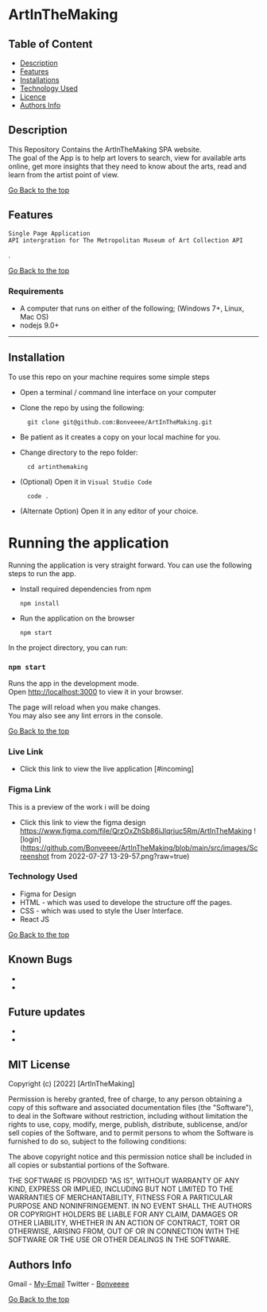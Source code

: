 # ArtInTheMaking

 ## Table of Content
 - [Description](#description)
 - [Features](#features)
 - [Installations](#installations)
 - [Technology  Used](#technology-Used)
 - [Licence](#licence)
 - [Authors Info](#Authors-Info)
 ## Description
 
 <p>This Repository Contains the ArtInTheMaking SPA website.<br> The goal of the App is to help art lovers to search, view for available arts online, get more insights that they need to know about the arts, read and learn from the artist point of view. 
 </p>
 
[Go Back to the top](#ArtInTheMaking)

## Features
    Single Page Application 
    API intergration for The Metropolitan Museum of Art Collection API  
.

[Go Back to the top](#ArtInTheMaking)
 ###  Requirements
 
- A computer that runs on either of the following; (Windows 7+, Linux, Mac OS)
- nodejs 9.0+
 ****
## Installation
To use this repo on your machine requires some simple steps
- Open a terminal / command line interface on your computer
- Clone the repo by using the following:

        git clone git@github.com:Bonveeee/ArtInTheMaking.git

- Be patient as it creates a copy on your local machine for you.
- Change directory to the repo folder:

        cd artinthemaking

- (Optional) Open it in ``Visual Studio Code``

        code .
- (Alternate Option) Open it in any editor of your choice. 

# Running the application

Running the application is very straight forward. You can use the following steps to run the app.

- Install required dependencies from npm

      npm install
- Run the application on the browser

      npm start
In the project directory, you can run:

### `npm start`

Runs the app in the development mode.\
Open [http://localhost:3000](http://localhost:3000) to view it in your browser.

The page will reload when you make changes.\
You may also see any lint errors in the console.


 [Go Back to the top](#ArtInTheMaking)
 
### Live Link

- Click this link to view the live application [#incoming]

### Figma Link
  This is a preview of the work i will be doing
* Click this link to view the figma design https://www.figma.com/file/QrzOxZhSb86iJlqrjuc5Rm/ArtInTheMaking
 ![login](https://github.com/Bonveeee/ArtInTheMaking/blob/main/src/images/Screenshot from 2022-07-27 13-29-57.png?raw=true)

### Technology  Used

* Figma for Design
* HTML - which was used to develope the structure off the pages.
* CSS - which was used to style the User Interface.
* React JS 

[Go Back to the top](#ArtInTheMaking)

## Known Bugs
* 
* 
## Future updates
* 
* 
## MIT License

Copyright (c) [2022] [ArtInTheMaking] 

Permission is hereby granted, free of charge, to any person obtaining a copy
of this software and associated documentation files (the "Software"), to deal
in the Software without restriction, including without limitation the rights
to use, copy, modify, merge, publish, distribute, sublicense, and/or sell
copies of the Software, and to permit persons to whom the Software is
furnished to do so, subject to the following conditions:

The above copyright notice and this permission notice shall be included in all
copies or substantial portions of the Software.

THE SOFTWARE IS PROVIDED "AS IS", WITHOUT WARRANTY OF ANY KIND, EXPRESS OR
IMPLIED, INCLUDING BUT NOT LIMITED TO THE WARRANTIES OF MERCHANTABILITY,
FITNESS FOR A PARTICULAR PURPOSE AND NONINFRINGEMENT. IN NO EVENT SHALL THE
AUTHORS OR COPYRIGHT HOLDERS BE LIABLE FOR ANY CLAIM, DAMAGES OR OTHER
LIABILITY, WHETHER IN AN ACTION OF CONTRACT, TORT OR OTHERWISE, ARISING FROM,
OUT OF OR IN CONNECTION WITH THE SOFTWARE OR THE USE OR OTHER DEALINGS IN THE
SOFTWARE.

## Authors Info

Gmail - 
        [My-Email](bonochieng@gmail.com)
Twitter -
        [Bonveeee](https://twitter.com/bonveeee)

[Go Back to the top](#ArtInTheMaking)